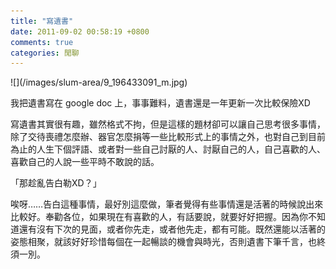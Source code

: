 ```yaml
---
title: "寫遺書"
date: 2011-09-02 00:58:19 +0800
comments: true
categories: 閒聊
---
```

<p>![](/images/slum-area/9_196433091_m.jpg)</p><p>我把遺書寫在 google doc 上，事事難料，遺書還是一年更新一次比較保險XD</p><p>寫遺書其實很有趣，雖然格式不拘，但是這樣的題材卻可以讓自己思考很多事情，除了交待喪禮怎麼辦、器官怎麼捐等一些比較形式上的事情之外，也對自己到目前為止的人生下個評語、或者對一些自己討厭的人、討厭自己的人，自己喜歡的人、喜歡自己的人說一些平時不敢說的話。</p><p>「那趁亂告白勒XD？」</p><p>唉呀&hellip;&hellip;告白這種事情，最好別這麼做，筆者覺得有些事情還是活著的時候說出來比較好。奉勸各位，如果現在有喜歡的人，有話要說，就要好好把握。因為你不知道還有沒有下次的見面，或者你先走，或者他先走，都有可能。既然還能以活著的姿態相聚，就該好好珍惜每個在一起暢談的機會與時光，否則遺書下筆千言，也終須一別。</p>
